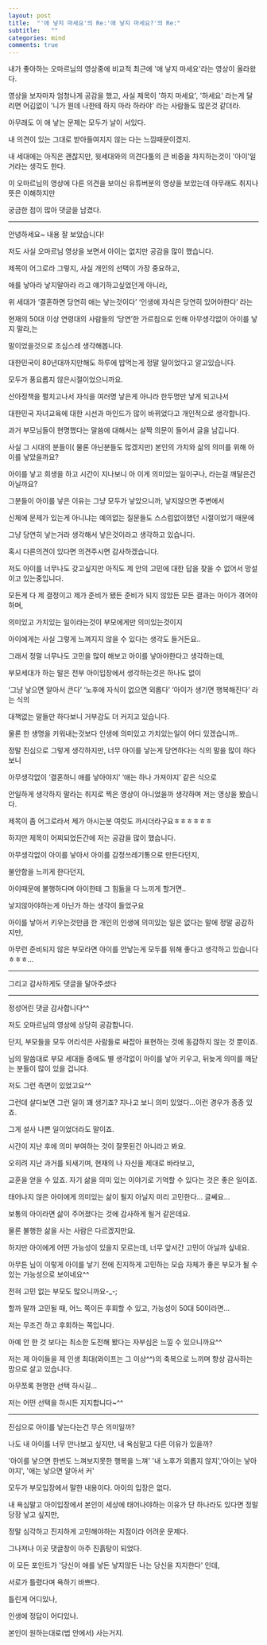 ```yaml
---
layout: post
title:  "'애 낳지 마세요'의 Re:'애 낳지 마세요?'의 Re:"
subtitle:   ""
categories: mind
comments: true
---
```








내가 좋아하는 오마르님의 영상중에 비교적 최근에 '애 낳지 마세요'라는 영상이 올라왔다.

영상을 보자마자 엄청나게 공감을 했고, 사실 제목이 '하지 마세요', '하세요' 라는게 달리면 어김없이 '니가 뭔데 나한테 하지 마라 하라야' 라는 사람들도 많은것 같더라.

아무래도 이 애 낳는 문제는 모두가 날이 서있다. 

내 의견이 있는 그대로 받아들여지지 않는 다는 느낌때문이겠지.

내 세대에는 아직은 괜찮지만, 윗세대와의 의견다툼의 큰 비중을 차지하는것이 '아이'일거라는 생각도 한다.

이 오마르님의 영상에 다른 의견을 보이신 유튜버분의 영상을 보았는데 아무래도 취지나 뜻은 이해하지만 

궁금한 점이 많아 댓글을 남겼다.



---

안녕하세요~ 내용 잘 보았습니다! 

저도 사실 오마르님 영상을 보면서 아이는 없지만 공감을 많이 했습니다.  

제목이 어그로라 그렇지, 사실 개인의 선택이 가장 중요하고, 

애를 낳아라 낳지말아라 라고 얘기하고싶었던게 아니라, 

위 세대가 ‘결혼하면 당연히 애는 낳는것이다’ ‘인생에 자식은 당연히 있어야한다’ 라는 

현재의 50대 이상 연령대의 사람들의 ‘당연’한 가르침으로 인해 아무생각없이 아이를 낳지 말라,는 

말이었을것으로 조심스레 생각해봅니다. 

대한민국이 80년대까지만해도 하루에 밥먹는게 정말 일이었다고 알고있습니다. 

모두가 풍요롭지 않은시절이었으니까요. 

산아정책을 펼치고나서 자식을 여러명 낳은게 아니라 한두명만 낳게 되고나서 

대한민국 자녀교육에 대한 시선과 마인드가 많이 바뀌었다고 개인적으로 생각합니다. 



과거 부모님들이 현명했다는 말씀에 대해서는 살짝 의문이 들어서 글을 남깁니다. 

사실 그 시대의 분들이( 물론 아닌분들도 많겠지만) 본인의 가치와 삶의 의미를 위해 아이를 낳았을까요?  

아이를 낳고 희생을 하고 시간이 지나보니 아 이게 의미있는 일이구나, 라는걸 깨달은건 아닐까요?  

그분들이 아이를 낳은 이유는 그냥 모두가 낳았으니까, 낳지않으면 주변에서 

신체에 문제가 있는게 아니냐는 예의없는 질문들도 스스럼없이했던 시절이었기 때문에 

그냥 당연히 낳는거라 생각해서 낳은것이라고 생각하고 있습니다. 

혹시 다른의견이 있다면 의견주시면 감사하겠습니다. 

저도 아이를 너무나도 갖고싶지만 아직도 제 안의 고민에 대한 답을 찾을 수 없어서 망설이고 있는중입니다. 

모든게 다 제 결정이고 제가 준비가 됐든 준비가 되지 않았든 모든 결과는 아이가 겪어야하며, 

의미있고 가치있는 일이라는것이 부모에게만 의미있는것이지 

아이에게는 사실 그렇게 느껴지지 않을 수 있다는 생각도 들거든요.. 

그래서 정말 너무나도 고민을 많이 해보고 아이를 낳아야한다고 생각하는데, 

부모세대가 하는 말은 전부 아이입장에서 생각하는것은 하나도 없이 

‘그냥 낳으면 알아서 큰다’ ‘노후에 자식이 없으면 외롭다’ ‘아이가 생기면 행복해진다’ 라는 식의 

대책없는 말들만 하다보니 거부감도 더 커지고 있습니다. 

물론 한 생명을 키워내는것보다 인생에 의미있고 가치있는일이 어디 있겠습니까.. 

정말 진심으로 그렇게 생각하지만, 너무 아이를 낳는게 당연하다는 식의 말을 많이 하다보니 

아무생각없이 ‘결혼하니 애를 낳아야지’ ‘애는 하나 가져야지’ 같은 식으로 

안일하게 생각하지 말라는 취지로 찍은 영상이 아니었을까 생각하며 저는 영상을 봤습니다. 

제목이 좀 어그로라서 제가 아시는분 여럿도 까시더라구요ㅎㅎㅎㅎㅎㅎ 

하지만 제목이 어찌되었든간에 저는 공감을 많이 했습니다.  

아무생각없이 아이를 낳아서 아이를 감정쓰레기통으로 만든다던지, 

불안함을 느끼게 한다던지, 

아이때문에 불행하다며 아이한테 그 힘듦을 다 느끼게 할거면.. 

낳지않아야하는게 아닌가 하는 생각이 들었구요 

아이를 낳아서 키우는것만큼 한 개인의 인생에 의미있는 일은 없다는 말에 정말 공감하지만, 

아무런 준비되지 않은 부모라면 아이를 안낳는게 모두를 위해 좋다고 생각하고 있습니다 ㅎㅎㅎ...

---



그리고 감사하게도 댓글을 달아주셨다

---

정성어린 댓글 감사합니다^^ 

저도 오마르님의 영상에 상당히 공감합니다. 

단지, 부모들을 모두 어리석은 사람들로 싸잡아 표현하는 것에 동감하지 않는 것 뿐이죠. 

님의 말씀대로 부모 세대들 중에도 별 생각없이 아이를 낳아 키우고, 뒤늦게 의미를 깨닫는 분들이 많이 있을 겁니다. 

저도 그런 측면이 있었고요^^ 

그런데 살다보면 그런 일이 꽤 생기죠? 지나고 보니 의미 있었다...이런 경우가 종종 있죠. 

그게 설사 나쁜 일이었더라도 말이죠. 

시간이 지난 후에 의미 부여하는 것이 잘못된건 아니라고 봐요. 

오히려 지난 과거를 되새기며, 현재의 나 자신을 제대로 바라보고, 

교훈을 얻을 수 있죠. 자기 삶을 의미 있는 이야기로 기억할 수 있다는 것은 좋은 일이죠. 

태어나지 않은 아이에게 의미있는 삶이 될지 아닐지 미리 고민한다… 글쎄요… 

보통의 아이라면 삶이 주어졌다는 것에 감사하게 될거 같은데요. 

물론 불행한 삶을 사는 사람은 다르겠지만요. 

하지만 아이에게 어떤 가능성이 있을지 모르는데, 너무 앞서간 고민이 아닐까 싶네요. 

아무튼 님이 이렇게 아이를 낳기 전에 진지하게 고민하는 모습 자체가 좋은 부모가 될 수 있는 가능성으로 보이네요^^ 

전혀 고민 없는 부모도 많으니까요-_-; 

할까 말까 고민될 때, 어느 쪽이든 후회할 수 있고, 가능성이 50대 50이라면… 

저는 무조건 하고 후회하는 쪽입니다. 

아예 안 한 것 보다는 최소한 도전해 봤다는 자부심은 느낄 수 있으니까요^^ 

저는 제 아이들을 제 인생 최대(와이프는 그 이상^^)의 축복으로 느끼며 항상 감사하는 맘으로 살고 있습니다. 

아무쪼록 현명한 선택 하시길… 

저는 어떤 선택을 하시든 지지합니다~^^

---







진심으로 아이를 낳는다는건 무슨 의미일까?

나도 내 아이를 너무 만나보고 싶지만, 내 욕심말고 다른 이유가 있을까?

'아이를 낳으면 한번도 느껴보지못한 행복을 느껴' '내 노후가 외롭지 않지','아이는 낳아야지', '애는 낳으면 알아서 커'

모두가 부모입장에서 말한 내용이다. 아이의 입장은 없다.

내 욕심말고 아이입장에서 본인이 세상에 태어나야하는 이유가 단 하나라도 있다면 정말 당장 낳고 싶지만, 

정말 심각하고 진지하게 고민해야하는 지점이라 어려운 문제다.







그나저나 이곳 댓글창이 아주 진흙탕이 되었다.

이 모든 포인트가 '당신이 애를 낳든 낳지않든 나는 당신을 지지한다' 인데,

서로가 틀렸다며 욕하기 바쁘다.

틀린게 어디있나, 

인생에 정답이 어디있나. 

본인이 원하는대로(법 안에서) 사는거지.

